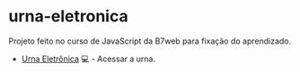 # urna-eletronica

Projeto feito no curso de JavaScript da B7web para fixação do aprendizado.

- [Urna Eletrônica](https://danielfirme.github.io/urna-eletronica/) 💻 - Acessar a urna.
